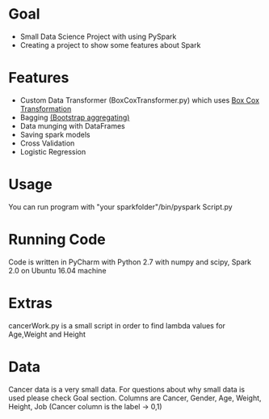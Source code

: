 # Goal
- Small Data Science Project with using PySpark
- Creating a project to show some features about Spark

# Features
- Custom Data Transformer (BoxCoxTransformer.py) which uses  [Box Cox Transformation](https://en.wikipedia.org/wiki/Power_transform#Box.E2.80.93Cox_transformation)
- Bagging [(Bootstrap aggregating)](https://en.wikipedia.org/wiki/Bootstrap_aggregating)
- Data munging with DataFrames
- Saving spark models
- Cross Validation
- Logistic Regression

# Usage
You can run program with "your sparkfolder"/bin/pyspark Script.py

# Running Code
Code is written in PyCharm with Python 2.7 with numpy and scipy, Spark 2.0 on Ubuntu 16.04 machine

# Extras
cancerWork.py is a small script in order to find lambda values for Age,Weight and Height

# Data
Cancer data is a very small data. For questions about why small data is used please check Goal section.
Columns are Cancer, Gender, Age, Weight, Height, Job (Cancer column is the label -> 0,1)



